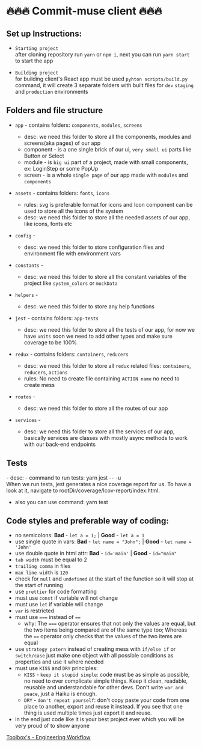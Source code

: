 # 🔥🔥🔥 Commit-muse client 🔥🔥🔥
<h2>Set up Instructions:</h2>

- `Starting project`<br/>
after cloning repository run `yarn` or `npm i`, next you can run `yarn start` to start the app

- `Building project`<br/>
for building client's React app must be used `pyhton scripts/build.py` command, it will create 3 separate folders with built files for `dev` `staging` and `production` environments

<h2>Folders and file structure</h2>

- `app` - contains folders: `components`, `modules`, `screens`
  - desc: we need this folder to store all the components, modules and screens(aka pages) of our app 
  - component - is a one single brick of our ui, `very small ui` parts like Button or Select
  - module - is `big ui` part of a project, made with small components, ex: LoginStep or some PopUp
  - screen - is a whole `single page` of our app made with `modules` and `components`
  
- `assets` - contains folders: `fonts`, `icons`
  - rules: svg is preferable format for icons and Icon component can be used to store all the icons of the system 
  - desc: we need this folder to store all the needed assets of our app, like icons, fonts etc
  
- `config` -
  - desc: we need this folder to store configuration files and environment file with environment  vars 
  
- `constants` - 
  - desc: we need this folder to store all the constant variables of the project like `system_colors` or `mockData`

- `helpers` - 
  - desc: we need this folder to store any help functions
   
- `jest` - contains folders: `app-tests`
  - desc: we need this folder to store all the tests of our app, for now we have `units` soon we need to add other types and make sure coverage to be 100%

- `redux` - contains folders: `containers`, `reducers`
  - desc: we need this folder to store all `redux` related files: `containers`, `reducers`, `actions`
  - rules: No need to create file containing `ACTION name` no need to create mess
  
- `routes` - 
  - desc: we need this folder to store all the routes of our app
  
- `services` - 
  - desc: we need this folder to store all the services of our app, <br/>
  basically services are classes with mostly async methods to work with our back-end endpoints

<h2>Tests</h2>
- desc: 
- command to run tests: yarn jest -- -u<br/>
When we run tests, jest generates a nice coverage report for us. To have a look at it, navigate to rootDir/coverage/lcov-report/index.html.

- also you can use command: yarn test

<h2>Code styles and preferable way of coding: </h2>

- no semicolons: **Bad** - `let a = 1;` | **Good** - `let a = 1`<br/>
- use single quote in vars: **Bad** - `let name = "John";` | **Good** - `let name = 'John'`<br/>
- use double quote in html attr: **Bad** - `id='main'` | **Good** - `id="main"`<br/>
- `tab width` must be equal to 2<br/>
- `trailing comma` in files<br/>
- `max line width` is `120` <br/>
- check for `null` and `undefined` at the start of the function so it will stop at the start of running<br/>
- use `prettier` for code formatting <br/>
- must use `const` if variable will not change<br/>
- must use `let` if variable will change<br/>
- `var` is restricted <br/>
- must use `===` instead of `==`<br/>
    - why: The `===` operator ensures that not only the values are equal, but the two items being compared are of the same type too; Whereas the `==` operator only checks that the values of the two items are equal<br/>
- use `strategy patern` instead of creating mess with `if/else if` or `switch/case` just make one object with all possible conditions as properties and use it where needed<br/>
- must use `KISS` and `DRY` principles:<br/>
    - `KISS` - `keep it stupid simple`: code must be as simple as possible, no need to over complicate simple things. Keep it clean, readable, reusable and understandable for other devs. Don't write `war and peace`, just a Haiku is enough. <br/>
    - `DRY` - `don't repeat yourself`: don't copy paste your code from one place to another, export and reuse it instead. If you see that one thing is used multiple times just export it and reuse.<br/>
- in the end just code like it is your best project ever which you will be very proud of to show anyone<br/>

<a href="https://docs.google.com/document/d/1tho6hya2gqbPaRyYlC_fTm6ukke-fdh8S82QFx6pNHc">Toolbox's - Engineering Workflow</a>
